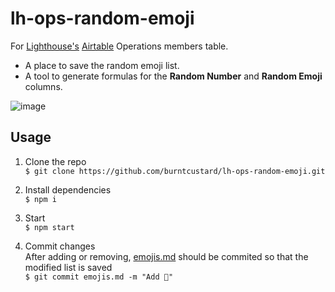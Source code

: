 # lh-ops-random-emoji

For [Lighthouse's](wearelighthouse.com/) [Airtable](https://airtable.com/) Operations members table.

- A place to save the random emoji list.
- A tool to generate formulas for the **Random Number** and **Random Emoji** columns.

![image](https://user-images.githubusercontent.com/462459/116162633-1df5b000-a6ee-11eb-8a34-bd2c1c4b175f.png)

## Usage

1. Clone the repo  
`$ git clone https://github.com/burntcustard/lh-ops-random-emoji.git`

2. Install dependencies  
`$ npm i`

3. Start  
`$ npm start`

4. Commit changes  
After adding or removing, [emojis.md](emojis.md) should be commited so that the modified list is saved  
`$ git commit emojis.md -m "Add 🚀"`
